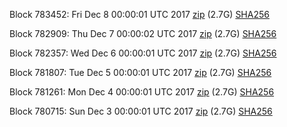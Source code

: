 Block 783452: Fri Dec  8 00:00:01 UTC 2017 [zip]() (2.7G) [SHA256]()

Block 782909: Thu Dec  7 00:00:02 UTC 2017 [zip](https://transfer.sh/EeJs1/bootstrap.dat.20171207.zip) (2.7G) [SHA256](https://transfer.sh/Q2W3b/sha256.txt)

Block 782357: Wed Dec  6 00:00:01 UTC 2017 [zip](https://transfer.sh/sHsHQ/bootstrap.dat.20171206.zip) (2.7G) [SHA256](https://transfer.sh/VdAg2/sha256.txt)

Block 781807: Tue Dec  5 00:00:01 UTC 2017 [zip](https://transfer.sh/am0wV/bootstrap.dat.20171205.zip) (2.7G) [SHA256](https://transfer.sh/K7iI7/sha256.txt)

Block 781261: Mon Dec  4 00:00:01 UTC 2017 [zip](https://transfer.sh/nye0E/bootstrap.dat.20171204.zip) (2.7G) [SHA256](https://transfer.sh/y3JDF/sha256.txt)

Block 780715: Sun Dec  3 00:00:01 UTC 2017 [zip](https://transfer.sh/BHxqW/bootstrap.dat.20171203.zip) (2.7G) [SHA256](https://transfer.sh/zzrWC/sha256.txt)
